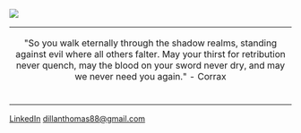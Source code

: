 
![](https://i0.wp.com/5ergiveaways.com/wp-content/uploads/2019/11/Twitter-Cover.png?fit=1500%2C500&ssl=1)



<div align="center">
<table>
<tbody>
<td align="center">
<img width="2000" height="0"><br>
<p align="center">
   "So you walk eternally through the shadow realms, standing against evil where all others falter. May your thirst for retribution never quench, may the blood on your sword never dry, and may we never need you again." - Corrax
</p><br>
<img width="2000" height="0">
</td>
</tbody>
</table>
</div>
   
[LinkedIn](https://www.linkedin.com/in/dillanthomasmansor/) dillanthomas88@gmail.com
